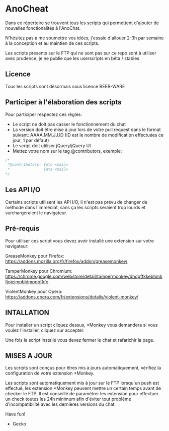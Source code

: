 AnoCheat
========

Dans ce répertoire se trouvent tous les scripts qui permettent d'ajouter de nouvelles fonctionalités à l'AnoChat.

N'hésitez pas à me soumettre vos idées, j'essaie d'allouer 2-3h par semaine à la conception et au maintien de ces scripts.

Les scripts présents sur le FTP qui ne sont pas sur ce repo sont à utiliser avec prudence, je ne publie que les userscripts en bêta / stables

## Licence
Tous les scripts sont désormais sous licence BEER-WARE

## Participer à l'élaboration des scripts
Pour participer respectez ces règles:

- Le script ne doit pas casser le fonctionnement du chat
- La version doit être mise à jour lors de votre pull request dans le format suivant: AAAA.MM.JJ.ID (ID est le nombre de modification effectuées ce jour, 1 par défaut)
- Le script doit utiliser jQuery/jQuery UI
- Mettez votre nom sur le tag @contributors, exemple:
```javascript
/*
 *@contributors: Toto <mail>
 *               Tata <mail>
*/
```

## Les API I/O
Certains scripts utilisent les API I/O, il n'est pas prévu de changer de méthode dans l'immédiat, sans ça les scripts seraient trop lourds et surchargeraient le navigateur.

## Pré-requis

Pour utiliser ces script vous devez avoir installé une extension sur votre navigateur:

GreaseMonkey pour Firefox: https://addons.mozilla.org/fr/firefox/addon/greasemonkey/

TamperMonkey pour Chromium: https://chrome.google.com/webstore/detail/tampermonkey/dhdgffkkebhmkfjojejmpbldmpobfkfo

ViolentMonkey pour Opera: https://addons.opera.com/fr/extensions/details/violent-monkey/

## INTALLATION

Pour installer un script cliquez dessus, *Monkey vous demandera si vous voulez l'installer, cliquez sur accepter.

Une fois le script installé vous devez fermer le chat et rafarichir la page.

## MISES A JOUR

Les scripts sont conçus pour êtres mis à jours automatiquement, vérifiez la configuration de votre extension *Monkey.

Les scripts sont automatiquement mis à jour sur le FTP lorsqu'un push est effectué, les extension *Monkey peuvent mettre un certain temps avant de checker le FTP. Il est conseillé de paramétrer les extension pour effectuer un check toutes les 24h minimum afin d'éviter tout problème d'incompatibilité avec les dernières versions du chat.

Have fun!

- Gecko
